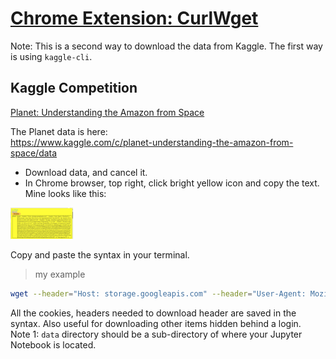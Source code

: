 # [Chrome Extension:  CurlWget](https://chrome.google.com/webstore/detail/curlwget/jmocjfidanebdlinpbcdkcmgdifblncg?hl=en)

Note:  This is a second way to download the data from Kaggle. The first way is using `kaggle-cli`.  

## Kaggle Competition
[Planet:  Understanding the Amazon from Space](https://www.kaggle.com/c/planet-understanding-the-amazon-from-space)

The Planet data is here:  
https://www.kaggle.com/c/planet-understanding-the-amazon-from-space/data  
* Download data, and cancel it.
* In Chrome browser, top right, click bright yellow icon and copy the text.  Mine looks like this:  
<img src="../images/chrome_curlwget.png" alt="Drawing" style="width: 100px;"/>  

Copy and paste the syntax in your terminal.  
>my example  
```bash
wget --header="Host: storage.googleapis.com" --header="User-Agent: Mozilla/5.0 (Macintosh; Intel Mac OS X 10_11_6) AppleWebKit/537.36 (KHTML, like Gecko) Chrome/61.0.3163.100 Safari/537.36" --header="Accept: text/html,application/xhtml+xml,application/xml;q=0.9,image/webp,image/apng,*/*;q=0.8" --header="Accept-Language: en-US,en;q=0.8" "https://storage.googleapis.com/kaggle-competitions-data/kaggle/6322/test-jpg.tar.7z?GoogleAccessId=competitions-data@kaggle-161607.iam.gserviceaccount.com&Expires=1510937384&Signature=5%2Bq%2BWbix63zFgHiDlusQsWDmXpAmCZ43%2BNCyXV9v6m%2BaPjEHloBX%2FFX858hPSZohUXUs3kT9gbE5zEhQ%2FKjYD8ngPGgPwQYP3IOV4Tn3ku2P2%2FQ8vtE%2FFNUmcqs7rOqC8ZUAoX3TZ8OHSoh%2B1R3zYp0mY%2FjDbhJXPVVsZSsnEynbO0Rg9jsXFN0UH2QgKWhGoYou%2B1W2u6UvUsjgNfYnwgzCzeEjmjN1Fp2we7q18EYgbdv3Y%2BMpP%2BDQxz57%2B%2Bn9Cio%2Bn012qy5hDJec9%2F6PSZ2w%2Bvl0JuazRmaOP2K7L9MgH1zhAlO%2FQy37fC9r8XqOtLqMChYBYKXPHO0qSF6Dw%3D%3D" -O "test-jpg.tar.7z" -c
```
All the cookies, headers needed to download header are saved in the syntax.  Also useful for downloading other items hidden behind a login.  
Note 1:  `data` directory should be a sub-directory of where your Jupyter Notebook is located.  




